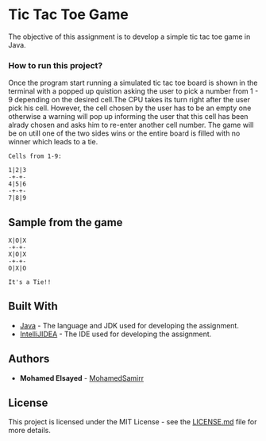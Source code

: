 # Tic Tac Toe Game 

The objective of this assignment is to develop a simple tic tac toe game in Java. 


### How to run this project? 

Once the program  start running a simulated tic tac toe board is shown in the terminal with a popped up quistion 
asking the user to pick a number from 1 - 9 depending on the desired cell.The CPU takes its turn right after the user pick his cell.
However, the cell chosen by the user has to be an empty one otherwise a warning will pop up informing the user that this cell has been alrady chosen
and asks him to re-enter another cell number. The game will be on utill one of the two sides wins or the entire board is filled with no winner which leads to a tie. 


```
Cells from 1-9: 

1|2|3
-+-+-
4|5|6
-+-+-
7|8|9 

```



## Sample from the game

```
X|O|X
-+-+-
X|O|X
-+-+-
O|X|O 

It's a Tie!! 

```


## Built With

* [Java](https://www.oracle.com/technetwork/java/javase/downloads/index.html) - The language and JDK used for developing the assignment. 
* [IntelliJIDEA](https://www.jetbrains.com/idea/) - The IDE used for developing the assignment. 


## Authors

* **Mohamed Elsayed** - [MohamedSamirr](https://github.com/MohamedSamirr)

## License

This project is licensed under the MIT License - see the [LICENSE.md](LICENSE.md) file for more details.
